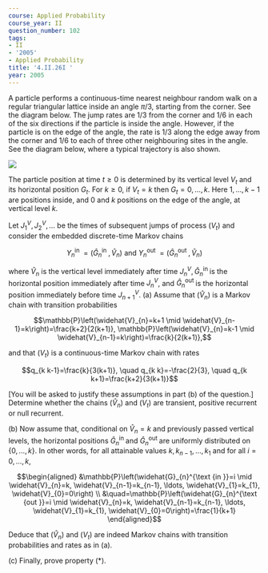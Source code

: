 ```yaml
---
course: Applied Probability
course_year: II
question_number: 102
tags:
- II
- '2005'
- Applied Probability
title: '4.II.26I '
year: 2005
---
```



A particle performs a continuous-time nearest neighbour random walk on a regular triangular lattice inside an angle $\pi / 3$, starting from the corner. See the diagram below. The jump rates are $1 / 3$ from the corner and $1 / 6$ in each of the six directions if the particle is inside the angle. However, if the particle is on the edge of the angle, the rate is $1 / 3$ along the edge away from the corner and $1 / 6$ to each of three other neighbouring sites in the angle. See the diagram below, where a typical trajectory is also shown.

![](https://cdn.mathpix.com/cropped/2022_04_28_bec8fd385956b4ea76a6g-51.jpg?height=657&width=645&top_left_y=466&top_left_x=238)

The particle position at time $t \geqslant 0$ is determined by its vertical level $V_{t}$ and its horizontal position $G_{t}$. For $k \geqslant 0$, if $V_{t}=k$ then $G_{t}=0, \ldots, k$. Here $1, \ldots, k-1$ are positions inside, and 0 and $k$ positions on the edge of the angle, at vertical level $k$.

Let $J_{1}^{V}, J_{2}^{V}, \ldots$ be the times of subsequent jumps of process $\left(V_{t}\right)$ and consider the embedded discrete-time Markov chains

$$Y_{n}^{\text {in }}=\left(\widehat{G}_{n}^{\text {in }}, \widehat{V}_{n}\right) \text { and } Y_{n}^{\text {out }}=\left(\widehat{G}_{n}^{\text {out }}, \widehat{V}_{n}\right)$$

where $\widehat{V}_{n}$ is the vertical level immediately after time $J_{n}^{V}, \widehat{G}_{n}^{\text {in }}$ is the horizontal position immediately after time $J_{n}^{V}$, and $\widehat{G}_{n}^{\text {out }}$ is the horizontal position immediately before time $J_{n+1}^{V}$. (a) Assume that $\left(\widehat{V}_{n}\right)$ is a Markov chain with transition probabilities

$$\mathbb{P}\left(\widehat{V}_{n}=k+1 \mid \widehat{V}_{n-1}=k\right)=\frac{k+2}{2(k+1)}, \mathbb{P}\left(\widehat{V}_{n}=k-1 \mid \widehat{V}_{n-1}=k\right)=\frac{k}{2(k+1)},$$

and that $\left(V_{t}\right)$ is a continuous-time Markov chain with rates

$$q_{k k-1}=\frac{k}{3(k+1)}, \quad q_{k k}=-\frac{2}{3}, \quad q_{k k+1}=\frac{k+2}{3(k+1)}$$

[You will be asked to justify these assumptions in part (b) of the question.] Determine whether the chains $\left(\widehat{V}_{n}\right)$ and $\left(V_{t}\right)$ are transient, positive recurrent or null recurrent.

(b) Now assume that, conditional on $\widehat{V}_{n}=k$ and previously passed vertical levels, the horizontal positions $\widehat{G}_{n}^{\text {in }}$ and $\widehat{G}_{n}^{\text {out }}$ are uniformly distributed on $\{0, \ldots, k\}$. In other words, for all attainable values $k, k_{n-1}, \ldots, k_{1}$ and for all $i=0, \ldots, k$,

$$\begin{aligned}
&\mathbb{P}\left(\widehat{G}_{n}^{\text {in }}=i \mid \widehat{V}_{n}=k, \widehat{V}_{n-1}=k_{n-1}, \ldots, \widehat{V}_{1}=k_{1}, \widehat{V}_{0}=0\right) \\
&\quad=\mathbb{P}\left(\widehat{G}_{n}^{\text {out }}=i \mid \widehat{V}_{n}=k, \widehat{V}_{n-1}=k_{n-1}, \ldots, \widehat{V}_{1}=k_{1}, \widehat{V}_{0}=0\right)=\frac{1}{k+1}
\end{aligned}$$

Deduce that $\left(\widehat{V}_{n}\right)$ and $\left(V_{t}\right)$ are indeed Markov chains with transition probabilities and rates as in (a).

(c) Finally, prove property $(*)$.